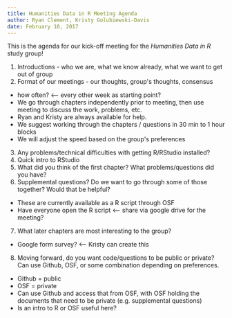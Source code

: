 ```yaml
---
title: Humanities Data in R Meeting Agenda
author: Ryan Clement, Kristy Golubiewski-Davis
date: February 10, 2017
---
```


This is the agenda for our kick-off meeting for the _Humanities Data in R_ study group!

1. Introductions - who we are, what we know already, what we want to get out of group
2. Format of our meetings - our thoughts, group's thoughts, consensus
  - how often?  <-- every other week as starting point?
  - We go through chapters independently prior to meeting, then use meeting to discuss the work, problems, etc.
  - Ryan and Kristy are always available for help.
  - We suggest working through the chapters / questions in 30 min to 1 hour blocks
  - We will adjust the speed based on the group's preferences
3. Any problems/technical difficulties with getting R/RStudio installed?
4. Quick intro to RStudio
5. What did you think of the first chapter? What problems/questions did you have?
6. Supplemental questions? Do we want to go through some of those together? Would that be helpful?
  - These are currently available as a R script through OSF
  - Have everyone open the R script <-- share via google drive for the meeting?
7. What later chapters are most interesting to the group?
  - Google form survey? <-- Kristy can create this
8. Moving forward, do you want code/questions to be public or private? Can use Github, OSF, or some combination depending on preferences. 
  - Github = public
  - OSF = private
  - Can use Github and access that from OSF, with OSF holding the documents that need to be private (e.g. supplemental questions)
  - Is an intro to R or OSF useful here?
